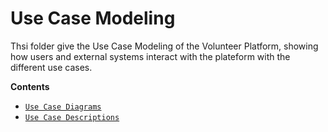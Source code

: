 # Use Case Modeling 

Thsi folder give the Use Case Modeling of the Volunteer Platform, showing how users and external systems interact with the plateform with the different use cases. 

**Contents**
- [`Use Case Diagrams`](Use_Case_Diagrams)
- [`Use Case Descriptions`](use_case_descriptions.md)

